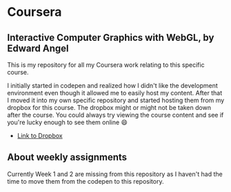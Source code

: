 # Coursera
## Interactive Computer Graphics with WebGL, by Edward Angel

This is my repository for all my Coursera work relating to this specific course.

I initially started in codepen and realized how I didn't like the development environment even though it allowed me to easily host my content. After that I moved it into my own specific repository and started hosting them from my dropbox for this course. The dropbox might or might not be taken down after the course. You could always try viewing the course content and see if you're lucky enough to see them online :smile:

* [Link to Dropbox](https://dl.dropboxusercontent.com/u/1194073/webgl/index.html)

## About weekly assignments

Currently Week 1 and 2 are missing from this repository as I haven't had the time to move them from the codepen to this repository.
